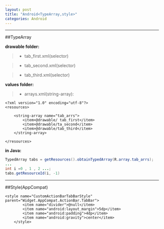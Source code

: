 ```yaml
---
layout: post
title: "Android<TypeArray,style>"
categories: Android
---
```


---

##TypeArray

**drawable folder:**

> * tab_first.xml(selector)

> * tab_second.xml(selector)

> * tab_third.xml(selector)

**values folder:**

 > * arrays.xml(string-array):
 

    <?xml version="1.0" encoding="utf-8"?>
    <resources>
    
        <string-array name="tab_arrs">
            <item>@drawable/ tab_first</item>
            <item>@drawable/ta_second</item>
            <item>@drawable/tab_third</item>
        </string-array>
    
    </resources>


**in Java:**

```Java
TypedArray tabs = getResources().obtainTypedArray(R.array.tab_arrs);
...
int i =0 , 1 , 2 ...;
tabs.getResourceId(i, -1)
```


---

##Style(AppCompat)
```
<style name="CustomActionBarTabBarStyle" parent="Widget.AppCompat.ActionBar.TabBar">
        <item name="divider">@null</item>
        <item name="android:layout_margin">5dp</item>
        <item name="android:padding">4dp</item>
        <item name="android:gravity">center</item>
    </style>
```